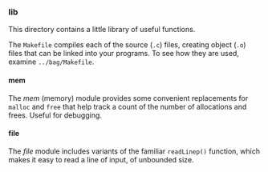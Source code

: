 ### lib

This directory contains a little library of useful functions.

The `Makefile` compiles each of the source (`.c`) files, creating object (`.o`) files that can be linked into your programs.
To see how they are used, examine `../bag/Makefile`.

#### mem

The *mem* (memory) module provides some convenient replacements for `malloc` and `free` that help track a count of the number of allocations and frees.
Useful for debugging.

#### file

The *file* module includes variants of the familiar `readLinep()` function, which makes it easy to read a line of input, of unbounded size.

